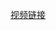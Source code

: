 [视频链接](https://www.bilibili.com/video/BV13zYLeMEj2/?spm_id_from=333.1007.top_right_bar_window_history.content.click&vd_source=c0e29a4f37b40e804cf3a7ce6f7d6e0c)

